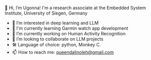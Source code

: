 👋 Hi, I’m Ugonna!
I'm a research associate at the Embedded System Institute, University of Siegen, Germany
- 👀 I’m interested in deep learning and LLM
- 🌱 I'm currently learning Garmin watch app development 
- 🔭 I’m currently working on Human Activity Recognition
- 💞️ I’m looking to collaborate on LLM projects
- 🛠️ Language of choice: python, Monkey C. 
- 📫 How to reach me: queendalinoleh@gmail.com

<!---
Ugdarlin/Ugdarlin is a ✨ special ✨ repository because its `README.md` (this file) appears on your GitHub profile.
You can click the Preview link to take a look at your changes.
--->
